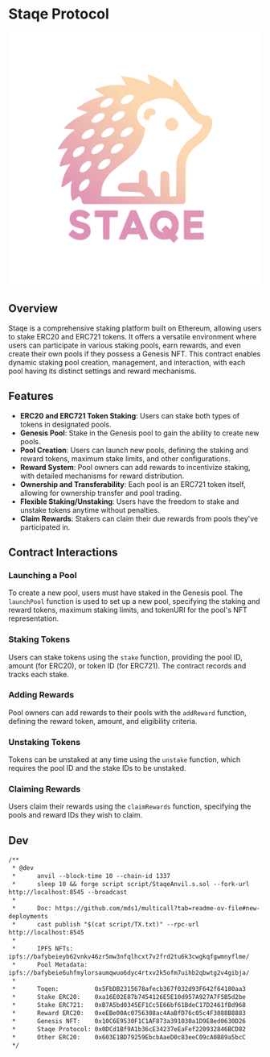 # Staqe Protocol

<div style="text-align:center" align="center">
    <img src="https://raw.githubusercontent.com/staqeprotocol/v1-core/master/image.svg" width="600">
</div>

## Overview

Staqe is a comprehensive staking platform built on Ethereum, allowing users to stake ERC20 and ERC721 tokens. It offers a versatile environment where users can participate in various staking pools, earn rewards, and even create their own pools if they possess a Genesis NFT. This contract enables dynamic staking pool creation, management, and interaction, with each pool having its distinct settings and reward mechanisms.

## Features

- **ERC20 and ERC721 Token Staking**: Users can stake both types of tokens in designated pools.
- **Genesis Pool**: Stake in the Genesis pool to gain the ability to create new pools.
- **Pool Creation**: Users can launch new pools, defining the staking and reward tokens, maximum stake limits, and other configurations.
- **Reward System**: Pool owners can add rewards to incentivize staking, with detailed mechanisms for reward distribution.
- **Ownership and Transferability**: Each pool is an ERC721 token itself, allowing for ownership transfer and pool trading.
- **Flexible Staking/Unstaking**: Users have the freedom to stake and unstake tokens anytime without penalties.
- **Claim Rewards**: Stakers can claim their due rewards from pools they've participated in.

## Contract Interactions

### Launching a Pool

To create a new pool, users must have staked in the Genesis pool. The `launchPool` function is used to set up a new pool, specifying the staking and reward tokens, maximum staking limits, and tokenURI for the pool's NFT representation.

### Staking Tokens

Users can stake tokens using the `stake` function, providing the pool ID, amount (for ERC20), or token ID (for ERC721). The contract records and tracks each stake.

### Adding Rewards

Pool owners can add rewards to their pools with the `addReward` function, defining the reward token, amount, and eligibility criteria.

### Unstaking Tokens

Tokens can be unstaked at any time using the `unstake` function, which requires the pool ID and the stake IDs to be unstaked.

### Claiming Rewards

Users claim their rewards using the `claimRewards` function, specifying the pools and reward IDs they wish to claim.

## Dev

```
/**
 * @dev
 *      anvil --block-time 10 --chain-id 1337
 *      sleep 10 && forge script script/StaqeAnvil.s.sol --fork-url http://localhost:8545 --broadcast
 *
 *      Doc: https://github.com/mds1/multicall?tab=readme-ov-file#new-deployments
 *      cast publish "$(cat script/TX.txt)" --rpc-url http://localhost:8545
 *
 *      IPFS NFTs:     ipfs://bafybeieyb62vnkv46zr5mw3nfqlhcxt7v2frd2tu6k3cwgkqfgwmnyflme/
 *      Pool Metadata: ipfs://bafybeie6uhfmylorsaumqwuo6dyc4rtxv2k5ofm7uihb2qbwtg2v4gibja/
 *
 *      Toqen:          0x5FbDB2315678afecb367f032d93F642f64180aa3
 *      Stake ERC20:    0xa16E02E87b7454126E5E10d957A927A7F5B5d2be
 *      Stake ERC721:   0xB7A5bd0345EF1Cc5E66bf61BdeC17D2461fBd968
 *      Reward ERC20:   0xeEBe00Ac0756308ac4AaBfD76c05c4F3088B8883
 *      Genesis NFT:    0x10C6E9530F1C1AF873a391030a1D9E8ed0630D26
 *      Staqe Protocol: 0x0DCd1Bf9A1b36cE34237eEaFef220932846BCD82
 *      Other ERC20:    0x603E1BD79259EbcbAaeD0c83eeC09cA0B89a5bcC
 */
```
